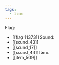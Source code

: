 ```yaml
---
tags:
  - Item
---
```

Flag:
- [[flag_11373]]
Sound:
- [[sound_43]]
- [[sound_17]]
- [[sound_44]]
Item:
- [[item_509]]
